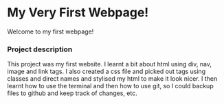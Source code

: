 # My Very First Webpage!

Welcome to my first webpage!

### Project description

This project was my first website. I learnt a bit about html using div, nav, image and link tags.
I also created a css file and picked out tags using classes and direct names 
and stylised my html to make it look nicer. I then learnt how to use the 
terminal and then how to use git, so I could backup files to github and keep track of changes, etc.



